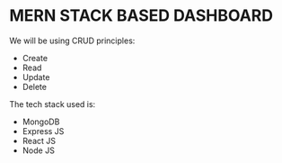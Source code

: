 # MERN STACK BASED DASHBOARD

We will be using CRUD principles:

- Create
- Read 
- Update
- Delete

The tech stack used is:
- MongoDB
- Express JS
- React JS
- Node JS

